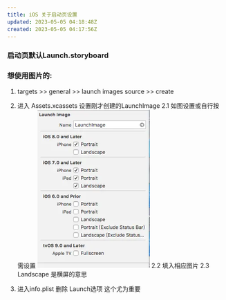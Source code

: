 ```yaml
---
title: iOS 关于启动页设置
updated: 2023-05-05 04:18:48Z
created: 2023-05-05 04:17:56Z
---
```


### 启动页默认Launch.storyboard
### 想使用图片的:

1. targets >> general  >> launch images source >> create

2. 进入 Assets.xcassets  设置刚才创建的LaunchImage
  2.1 如图设置或自行按需设置
  ![a4fe37176585ee88ec213bf50741bbdf.png](../../../_resources/a4fe37176585ee88ec213bf50741bbdf.png)
2.2 填入相应图片
2.3 Landscape 是横屏的意思

3. 进入info.plist  删除 Launch选项  这个尤为重要